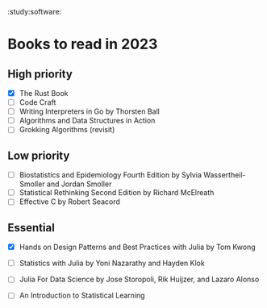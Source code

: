 :study:software:

# Books to read in 2023

## High priority

- [X] The Rust Book 
- [ ] Code Craft
- [ ] Writing Interpreters in Go by Thorsten Ball
- [ ] Algorithms and Data Structures in Action
- [ ] Grokking Algorithms (revisit)

## Low priority

- [ ] Biostatistics and Epidemiology Fourth Edition by Sylvia Wassertheil-Smoller and Jordan Smoller
- [ ] Statistical Rethinking Second Edition by Richard McElreath
- [ ] Effective C by Robert Seacord

## Essential

- [X] Hands on Design Patterns and Best Practices with Julia by Tom Kwong
- [ ] Statistics with Julia by Yoni Nazarathy and Hayden Klok
- [ ] Julia For Data Science by Jose Storopoli, Rik Huijzer, and Lazaro Alonso
- [ ] An Introduction to Statistical Learning


